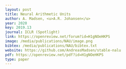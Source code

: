 ```yaml
--- 
layout: post
title: Neural Arithmetic Units
author: A. Madsen, <u>A.R. Johansen</u>
year: 2020
key: 2019.13
journal: ICLR (Spotlight)
link: https://openreview.net/forum?id=H1gNOeHKPS
image: /media/publications/NAU/image.png
bibtex: /media/publications/NAU/bibtex.txt
website: https://github.com/AndreasMadsen/stable-nalu
pdf: https://openreview.net/pdf?id=H1gNOeHKPS
type: paper
---
```

